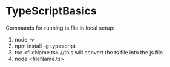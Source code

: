 # TypeScriptBasics

Commands for running ts file in local setup:

1. node -v
2. npm install -g typescript
3. tsc <fileName.ts> //this will convert the ts file into the js file.
4. node <fileName.ts> 

